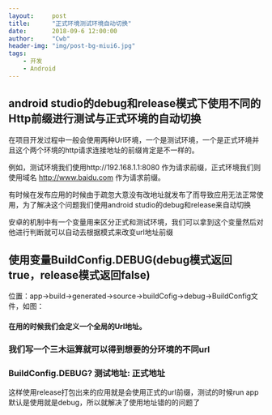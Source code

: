 ```yaml
---
layout:     post
title:      "正式环境测试环境自动切换"
date:       2018-09-6 12:00:00
author:     "Cwb"
header-img: "img/post-bg-miui6.jpg"
tags:
    - 开发
    - Android
---
```


## android studio的debug和release模式下使用不同的Http前缀进行测试与正式环境的自动切换


在项目开发过程中一般会使用两种Url环境，一个是测试环境，一个是正式环境并且这个两个环境的http请求连接地址的前缀肯定是不一样的。

例如，测试环境我们使用http://192.168.1.1:8080 作为请求前缀，正式环境我们则使用域名 http://www.baidu.com 作为请求前缀。

有时候在发布应用的时候由于疏忽大意没有改地址就发布了而导致应用无法正常使用，为了解决这个问题我们使用android studio的debug和release来自动切换

安卓的机制中有一个变量用来区分正式和测试环境，我们可以拿到这个变量然后对他进行判断就可以自动去根据模式来改变url地址前缀

## 使用变量BuildConfig.DEBUG(debug模式返回true，release模式返回false)

位置：app->build->generated->source->buildCofig->debug->BuildConfig文件，如图：

#### 在用的时候我们会定义一个全局的Url地址。

### 我们写一个三木运算就可以得到想要的分环境的不同url
### BuildConfig.DEBUG? 测试地址: 正式地址

这样使用release打包出来的应用就是会使用正式的url前缀，测试的时候run app默认是使用就是debug，所以就解决了使用地址错的的问题了

